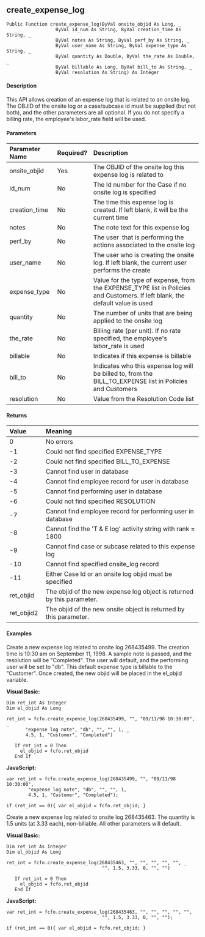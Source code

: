 create_expense_log
--------------------

```
Public Function create_expense_log(ByVal onsite_objid As Long, _
                  ByVal id_num As String, ByVal creation_time As String, _
                  ByVal notes As String, ByVal perf_by As String, _
                  ByVal user_name As String, ByVal expense_type As String, _
                  ByVal quantity As Double, ByVal the_rate As Double, _
                  ByVal billable As Long, ByVal bill_to As String, _
                  ByVal resolution As String) As Integer
```

#### Description

This API allows creation of an expense log that is related to an onsite log. The OBJID of the onsite log or a case/subcase id must be supplied (but not both), and the other parameters are all optional. If you do not specify a billing rate, the employee's labor_rate field will be used.

#### Parameters

| Parameter Name | Required? | Description |
|:--- |:--- |:--- |
| onsite_objid | Yes | The OBJID of the onsite log this expense log is related to |
| id_num | No | The Id number for the Case if no onsite log is specified |
| creation_time | No | The time this expense log is created. If left blank, it will be the current time |
| notes | No | The note text for this expense log |
| perf_by | No | The user  that is performing the actions associated to the onsite log |
| user_name | No | The user who is creating the onsite log. If left blank, the current user performs the create |
| expense_type | No | Value for the type of expense, from the EXPENSE_TYPE list in Policies and Customers. If left blank, the default value is used |
| quantity | No | The number of units that are being applied to the onsite log |
| the_rate | No | Billing rate (per unit). If no rate specified, the employee's labor_rate is used |
| billable | No | Indicates if this expense is billable |
| bill_to | No | Indicates who this expense log will be billed to, from the BILL_TO_EXPENSE list in Policies and Customers |
| resolution | No | Value from the Resolution Code list |

#### Returns

| Value | Meaning |
|:--- |:--- |
| 0 | No errors |
| -1 | Could not find specified EXPENSE_TYPE |
| -2 | Could not find specified BILL_TO_EXPENSE |
| -3 | Cannot find user in database |
| -4 | Cannot find employee record for user in database |
| -5 | Cannot find performing user in database |
| -6 | Could not find specified RESOLUTION |
| -7 | Cannot find employee record for performing user in database |
| -8 | Cannot find the 'T & E log' activity string with rank = 1800 |
| -9 | Cannot find case or subcase related to this expense log |
| -10 | Cannot find specified onsite_log record |
| -11 | Either Case Id or an onsite log objid must be specified |
| ret_objid | The objid of the new expense log object is returned by this parameter. |
| ret_objid2 | The objid of the new onsite object is returned by this parameter. |

#### Examples

Create a new expense log related to onsite log 268435499. The creation time is 10:30 am on September 11, 1998. A sample note is passed, and the resolution will be "Completed". The user will default, and the performing user will be set to "db". This default expense type is billable to the "Customer". Once created, the new objid will be placed in the el_objid variable.

**Visual Basic:**
```
Dim ret_int As Integer
Dim el_objid As Long

ret_int = fcfo.create_expense_log(268435499, "", "09/11/98 10:30:00", _
       "expense log note", "db", "", "", 1, _
       4.5, 1, "Customer", "Completed")

   If ret_int = 0 Then
     el_objid = fcfo.ret_objid
   End If
```

**JavaScript:**
```
var ret_int = fcfo.create_expense_log(268435499, "", "09/11/98 10:30:00",
        "expense log note", "db", "", "", 1,
        4.5, 1, "Customer", "Completed");

if (ret_int == 0){ var el_objid = fcfo.ret_objid; }
```

Create a new expense log related to onsite log 268435463. The quantity is 1.5 units (at 3.33 each), non-billable. All other parameters will default.

**Visual Basic:**
```
Dim ret_int As Integer
Dim el_objid As Long

ret_int = fcfo.create_expense_log(268435463, "", "", "", "", "", _
                                   "", 1.5, 3.33, 0, "", "")

   If ret_int = 0 Then
     el_objid = fcfo.ret_objid
   End If
```

**JavaScript:**
```
var ret_int = fcfo.create_expense_log(268435463, "", "", "", "", "",
                                   "", 1.5, 3.33, 0, "", "");

if (ret_int == 0){ var el_objid = fcfo.ret_objid; }
```